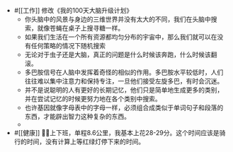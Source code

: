 - #[[工作]] 修改《我的100天大脑升级计划》
    - 你头脑中的风景与身边的三维世界并没有太大的不同，我们在头脑中搜索，就像苍蝇在桌子上搜寻糖一样。
    - 如果我们生活在一个所有资源都均匀分布的宇宙中，那么我们就可以在没有任何策略的情况下随机搜索
    - 无论对于虫子还是大脑，真正的问题是什么时候该奔跑，什么时候该翻滚。
    - 多巴胺信号在人脑中发挥着奇怪的相似的作用。多巴胺水平较低时，人们往往难以集中注意力和保持专注，一旦他们接受左旋多巴，有时会沉迷。
    - 并不是说聪明的人有更好的长期记忆，他们只是简单地生成更多的类别，并在尝试记忆的时候更努力地在各个类别中搜索。
    - 也许基因就像字母表中的字母一样，必须组合成类似于单词句子和段落的东西，才能辟出智力这种复杂的东西。
    - 
- #[[健康]] 🚴🏻上下班，单程8.6公里，我基本上花28-29分。这个时间应该是骑行的时间，没有计算上等红绿灯停下来的时间。
